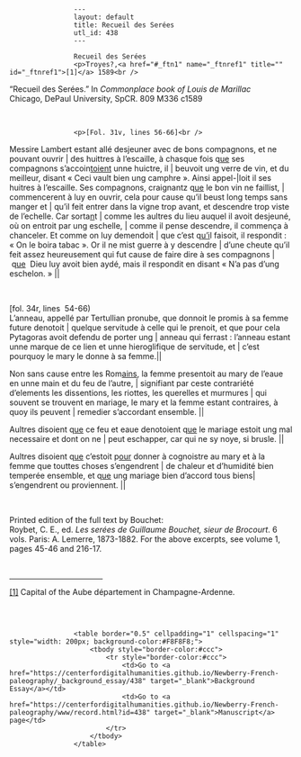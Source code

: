 
                    ---
                    layout: default
                    title: Recueil des Serées
                    utl_id: 438
                    ---
                
                    Recueil des Serées  
                    <p>Troyes?,<a href="#_ftn1" name="_ftnref1" title="" id="_ftnref1">[1]</a> 1589­­<br />
“Recueil des Serées.” In <em>Commonplace book of Louis de Marillac</em><br />
Chicago, DePaul University, SpCR. 809 M336 c1589</p>
<p> </p>
  
                    <p>[Fol. 31v, lines 56-66]<br />
Messire Lambert estant allé desjeuner avec de bons compagnons, et ne pouvant ouvrir | des huittres à l’escaille, à chasque fois q<u>ue</u> ses compagnons s’accoin<u>toient</u> unne huictre, il | beuvoit ung verre de vin, et du meilleur, disant « Ceci vault bien ung camphre ». Ainsi appel-|loit il ses huitres à l’escaille. Ses compagnons, craignantz q<u>ue</u> le bon vin ne faillist, | commencerent à luy en ouvrir, cela pour cause qu’il beust long temps sans manger et | qu’il feit entrer dans la vigne trop avant, et descendre trop viste de l’echelle. Car sorta<u>n</u>t | comme les aultres du lieu auquel il avoit desjeuné, où on entroit par ung eschelle, | comme il pense descendre, il commença à chanceler. Et comme on luy demendoit | que c’est q<u>u’i</u>l faisoit, il respondit : « On le boira tabac ». Or il ne mist guerre à y descendre | d’une cheute qu’il feit assez heureusement qui fut cause de faire dire à ses compagnons |  q<u>ue</u>  Dieu luy avoit bien aydé, mais il respondit en disant « N’a pas d’ung eschelon. » ||</p>
<p> </p>
<p>[fol. 34r, lines  54-66)<br />
L’anneau, appellé par Tertullian pronube, que donnoit le promis à sa femme future denotoit | quelque servitude à celle qui le prenoit, et que pour cela Pytagoras avoit defendu de porter ung | anneau qui ferrast : l’anneau estant unne marque de ce lien et unne hieroglifique de servitude, et | c’est pourquoy le mary le donne à sa femme.||</p>
<p>Non sans cause entre les Rom<u>ains</u>, la femme presentoit au mary de l’eaue en unne main et du feu de l’autre, | signifiant par ceste contrariété d’elements les dissentions, les riottes, les querelles et murmures | qui souvent se trouvent en mariage, le mary et la femme estant contraires, à quoy ils peuvent | remedier s’accordant ensemble. ||</p>
<p>Aultres disoient q<u>ue</u> ce feu et eaue denotoient q<u>ue</u> le mariage estoit ung mal necessaire et dont on ne | peut eschapper, car qui ne sy noye, si brusle. ||</p>
<p>Aultres disoient q<u>ue</u> c’estoit p<u>our</u> donner à cognoistre au mary et à la femme que touttes choses s’engendrent | de chaleur et d’humidité bien temperée ensemble, et q<u>ue</u> ung mariage bien d’accord tous biens| s’engendrent ou proviennent. ||</p>
<p> </p>
<p>Printed edition of the full text by Bouchet:<br />
Roybet, C. E., ed. <em>Les serées de Guillaume Bouchet, sieur de Brocourt</em>. 6 vols. Paris: A. Lemerre, 1873-1882. For the above excerpts, see volume 1, pages 45-46 and 216-17.</p>
<div> 
<hr align="left" size="1" width="33%" /><div id="ftn1">
<p><a href="#_ftnref1" name="_ftn1" title="" id="_ftn1">[1]</a> Capital of the Aube département in Champagne-Ardenne.</p>
</div>
</div>
<p> </p>

                    
                     
                    <table border="0.5" cellpadding="1" cellspacing="1" style="width: 200px; background-color:#F8F8F8;">
                        <tbody style="border-color:#ccc">
                            <tr style="border-color:#ccc">
                                <td>Go to <a href="https://centerfordigitalhumanities.github.io/Newberry-French-paleography/_background_essay/438" target="_blank">Background Essay</a></td>
                                <td>Go to <a href="https://centerfordigitalhumanities.github.io/Newberry-French-paleography/www/record.html?id=438" target="_blank">Manuscript</a> page</td>
                            </tr>
                        </tbody>
                    </table>
                     
                
                